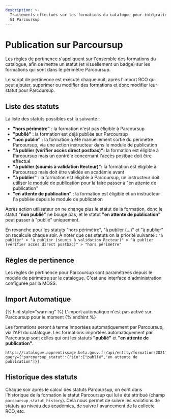 ```yaml
---
description: >-
  Traitements effectués sur les formations du catalogue pour intégration dans le
  SI Parcoursup
---
```


# Publication sur Parcoursup

Les règles de pertinence s'appliquent sur l'ensemble des formations du catalogue, afin de mettre un statut \(et visuellement un badge\) sur les formations qui sont dans le périmètre Parcoursup.

Le script de pertinence est exécuté chaque nuit, après l'import RCO qui peut ajouter, supprimer ou modifier des formations et donc modifier leur statut pour Parcoursup.

## Liste des statuts

La liste des statuts possibles est la suivante :

* **"hors périmètre"** : la formation n'est pas éligible à Parcoursup
* **"publié"** : la formation est déjà publiée sur Parcoursup
* **"non publié"** : la formation a été manuellement sortie du périmètre Parcoursup, via une action instructeur dans le module de publication
* **"à publier \(vérifier accès direct postbac\)":** la formation est éligible à Parcoursup mais un contrôle concernant l'accès postbac doit être effectué
* **"à publier \(soumis à validation Recteur\)":** la formation est éligible à Parcoursup mais doit être validée en académie avant
* **"à publier"** : la formation est éligible à Parcoursup, un instructeur doit utiliser le module de publication pour la faire passer à "en attente de publication"
* **"en attente de publication"** : la formation est éligible et un instructeur l'a publiée depuis le module de publication

Après action utilisateur on ne change plus le statut de la formation, donc le statut **"non publié"** ne bouge pas, et le statut **"en attente de publication"** peut passer à "publié" uniquement.

En revanche pour les statuts "hors périmètre", "à publier \(...\)" et "à publier" on recalcule chaque soir. À noter que ces statuts on la priorité suivante : `"à publier" > "à publier (soumis à validation Recteur)" > "à publier (vérifier accès direct postbac)" > "hors périmètre"`

## Règles de pertinence

Les règles de pertinence pour Parcoursup sont paramétrées depuis le module de périmètre sur le catalogue. C'est une interface d'administration configurée par la MOSS.

## Import Automatique

{% hint style="warning" %}
L'import automatique n'est pas activé sur Parcoursup pour le moment
{% endhint %}

Les formations seront à terme importées automatiquement par Parcoursup, via l'API du catalogue. Les formations importées automatiquement par Parcoursup sont celles qui ont les statuts **"publié"** et **"en attente de publication"**.

```text
https://catalogue.apprentissage.beta.gouv.fr/api/entity/formations2021?query={"parcoursup_statut":{"$in":["publié","en attente de publication"]}}
```

## Historique des statuts

Chaque soir après le calcul des statuts Parcoursup, on écrit dans l'historique de la formation le statut Parcoursup qui lui a été attribué \(champ `parcoursup_statut_history`\). Cela nous permet de suivre les variations de statuts au niveau des académies, de suivre l'avancement de la collecte RCO, etc.

